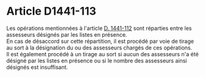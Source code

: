 # Article D1441-113

  
Les opérations mentionnées à l'article [D. 1441-112][1] sont réparties entre les assesseurs désignés par les listes en présence.   
En cas de désaccord sur cette répartition, il est procédé par voie de tirage au sort à la désignation du ou des assesseurs chargés de ces opérations.   
Il est également procédé à un tirage au sort si aucun des assesseurs n'a été désigné par les listes en présence ou si le nombre des assesseurs ainsi désignés est insuffisant.

 [1]: /affichCodeArticle.do?cidTexte=LEGITEXT000006072050&idArticle=LEGIARTI000018484578&dateTexte=&categorieLien=cid